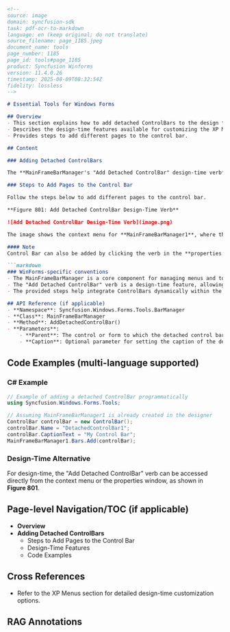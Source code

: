 ```markdown
<!--
source: image
domain: syncfusion-sdk
task: pdf-ocr-to-markdown
language: en (keep original; do not translate)
source_filename: page_1185.jpeg
document_name: tools
page_number: 1185
page_id: tools#page_1185
product: Syncfusion Winforms
version: 11.4.0.26
timestamp: 2025-08-09T08:32:54Z
fidelity: lossless
-->

# Essential Tools for Windows Forms

## Overview
- This section explains how to add detached ControlBars to the design form using the MainFrameBarManager's "Add Detached ControlBar" verb.
- Describes the design-time features available for customizing the XP Menus layout.
- Provides steps to add different pages to the control bar.

## Content

### Adding Detached ControlBars

The **MainFrameBarManager's "Add Detached ControlBar" design-time verb**, available through the **Properties window**, facilitates the addition of **ControlBars** to the design form. The **XP Menus** design-time is fully **WYSIWYG**, allowing the bar layout to be easily designed by **dragging and docking** or **floating each ControlBar** to the desired location. Upon saving the design form, the **ControlBar state information** is **serialized** by the **BarManager** as part of the **form's resource file**, along with the rest of the menu/toolbar layout.

### Steps to Add Pages to the Control Bar

Follow the steps below to add different pages to the control bar.

**Figure 801: Add Detached ControlBar Design-Time Verb**

![Add Detached ControlBar Design-Time Verb](image.png)

The image shows the context menu for **MainFrameBarManager1**, where the **"Add Detached ControlBar"** option is highlighted.

#### Note
Control Bar can also be added by clicking the verb in the **properties window**.

```markdown
### WinForms-specific conventions
- The MainFrameBarManager is a core component for managing menus and toolbars in WinForms applications.
- The "Add Detached ControlBar" verb is a design-time feature, allowing developers to easily configure complex user interfaces without writing extensive code.
- The provided steps help integrate ControlBars dynamically within the application, enhancing flexibility and user experience.

## API Reference (if applicable)
- **Namespace**: Syncfusion.Windows.Forms.Tools.BarManager
- **Class**: MainFrameBarManager
- **Method**: AddDetachedControlBar()
- **Parameters**:
    - **Parent**: The control or form to which the detached control bar is added.
    - **Caption**: Optional parameter for setting the caption of the detached control bar.
```


## Code Examples (multi-language supported)
### C# Example
```csharp
// Example of adding a detached ControlBar programmatically
using Syncfusion.Windows.Forms.Tools;

// Assuming MainFrameBarManager1 is already created in the designer
ControlBar controlBar = new ControlBar();
controlBar.Name = "DetachedControlBar1";
controlBar.CaptionText = "My Control Bar";
MainFrameBarManager1.Bars.Add(controlBar);
```

### Design-Time Alternative
For design-time, the "Add Detached ControlBar" verb can be accessed directly from the context menu or the properties window, as shown in **Figure 801**.

## Page-level Navigation/TOC (if applicable)
- **Overview**
- **Adding Detached ControlBars**
  - Steps to Add Pages to the Control Bar
  - Design-Time Features
  - Code Examples

## Cross References
- Refer to the XP Menus section for detailed design-time customization options.

## RAG Annotations
<!-- tags: [syncfusion, winforms, mainframebasmanager, add detached controlbar, xp menus, wysiswig, barmanager] keywords: [controlbars, designform, formresourcefile, detachedcontrolbar] -->
```